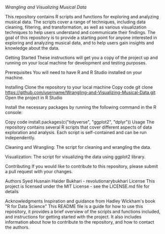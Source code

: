 *Wrangling and Visualizing Musical Data*

This repository contains R scripts and functions for exploring and analyzing musical data. The scripts cover a range of techniques, including data cleaning, filtering, and transformation, as well as various visualization techniques to help users understand and communicate their findings. The goal of this repository is to provide a starting point for anyone interested in exploring and analyzing musical data, and to help users gain insights and knowledge about the data.

Getting Started
These instructions will get you a copy of the project up and running on your local machine for development and testing purposes.

Prerequisites
You will need to have R and R Studio installed on your machine.

Installing
Clone the repository to your local machine
Copy code
git clone https://github.com/username/Wrangling-and-Visualizing-Musical-Data.git
Open the project in R Studio

Install the necessary packages by running the following command in the R console:

Copy code
install.packages(c("tidyverse", "ggplot2", "dplyr"))
Usage
The repository contains several R scripts that cover different aspects of data exploration and analysis. Each script is self-contained and can be run independently.

Cleaning and Wrangling: The script for cleaning and wrangling the data.

Visualization: The script for visualizing the data using ggplot2 library.

Contributing
If you would like to contribute to this repository, please submit a pull request with your changes.

Authors
Syed Husnain Haider Bukhari - revolutionarybukhari
License
This project is licensed under the MIT License - see the LICENSE.md file for details

Acknowledgments
Inspiration and guidance from Hadley Wickham's book "R for Data Science"
This README file is a guide for how to use this repository, it provides a brief overview of the scripts and functions included, and instructions for getting started with the project. It also includes information about how to contribute to the repository, and how to contact the authors.




